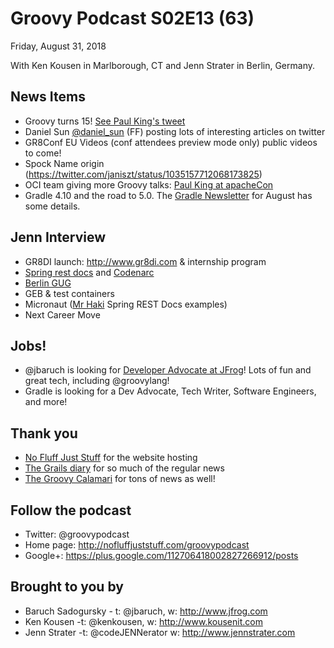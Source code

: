 # Groovy Podcast S02E13 (63)

Friday, August 31, 2018

With Ken Kousen in Marlborough, CT and Jenn Strater in Berlin, Germany.

## News Items
* Groovy turns 15! [See Paul King's tweet](https://twitter.com/paulk_asert/status/1034580021518589952)
* Daniel Sun [@daniel_sun](https://twitter.com/daniel_sun) (FF) posting lots of interesting articles on twitter
* GR8Conf EU Videos (conf attendees preview mode only) public videos to come!
* Spock Name origin (https://twitter.com/janiszt/status/1035157712068173825)
* OCI team giving more Groovy talks: [Paul King at apacheCon](https://apacheconeu2016.sched.com/paulk4)
* Gradle 4.10 and the road to 5.0. The [Gradle Newsletter](https://newsletter.gradle.com/) for August has some details.

## Jenn Interview
* GR8DI launch: http://www.gr8di.com & internship program
* [Spring rest docs](https://spring.io/projects/spring-restdocs) and [Codenarc](http://codenarc.sourceforge.net/)
* [Berlin GUG](https://www.meetup.com/Berlin-Groovy-User-Group/)
* GEB & test containers
* Micronaut ([Mr Haki](http://mrhaki.blogspot.com/) Spring REST Docs examples)
* Next Career Move

## Jobs!

* @jbaruch is looking for [Developer Advocate at JFrog](https://join.jfrog.com/job/?job=848102)! Lots of fun and great tech, including @groovylang!
* Gradle is looking for a Dev Advocate, Tech Writer, Software Engineers, and more!

## Thank you

* [No Fluff Just Stuff](https://nofluffjuststuff.com/home/main) for the website hosting
* [The Grails diary](http://grydeske.net/news) for so much of the regular news
* [The Groovy Calamari](http://groovycalamari.com/) for tons of news as well!

## Follow the podcast

* Twitter: @groovypodcast
* Home page: http://nofluffjuststuff.com/groovypodcast
* Google+: https://plus.google.com/112706418002827266912/posts

## Brought to you by
* Baruch Sadogursky - t: @jbaruch, w: http://www.jfrog.com
* Ken Kousen -t: @kenkousen, w: http://www.kousenit.com
* Jenn Strater -t: @codeJENNerator w: http://www.jennstrater.com

